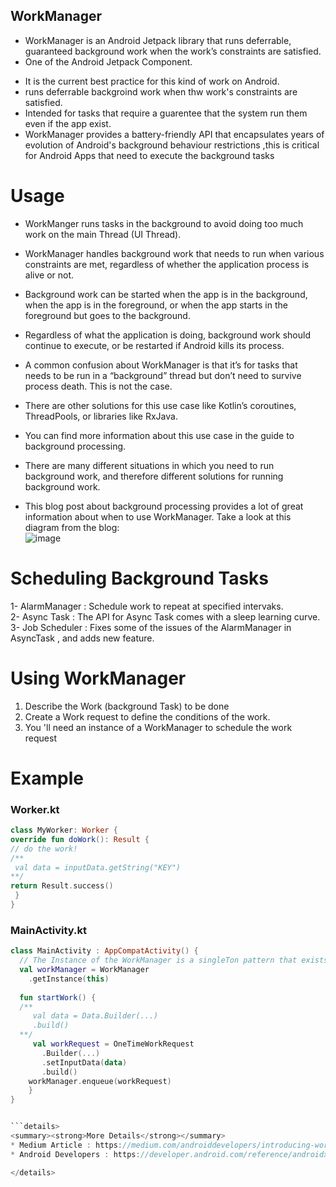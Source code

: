## WorkManager
- WorkManager is an Android Jetpack library that runs deferrable, guaranteed background work when the work’s constraints are satisfied. 
- One of the Android Jetpack Component.
 * It is the current best practice for this kind of work on Android.
 * runs deferrable backgroind work when thw work's constraints are satisfied.
 * Intended for tasks that require a guarentee that the system run them even if the app exist.
 * WorkManager provides a battery-friendly API that encapsulates years of evolution of Android's background behaviour restrictions ,this is critical for Android Apps        that need  to execute the background tasks

# Usage
* WorkManger runs tasks in the background to avoid doing too much work on the main Thread (UI Thread).
* WorkManager handles background work that needs to run when various constraints are met, regardless of whether the application process is alive or not. 
* Background work can be started when the app is in the background, when the app is in the foreground, or when the app starts in the foreground but goes to the background. 
* Regardless of what the application is doing, background work should continue to execute, or be restarted if Android kills its process.

* A common confusion about WorkManager is that it’s for tasks that needs to be run in a “background” thread but don’t need to survive process death. This is not the case. 
* There are other solutions for this use case like Kotlin’s coroutines, ThreadPools, or libraries like RxJava. 
* You can find more information about this use case in the guide to background processing.

* There are many different situations in which you need to run background work, and therefore different solutions for running background work. 
* This blog post about background processing provides a lot of great information about when to use WorkManager. Take a look at this diagram from the blog:<br>
![image](https://user-images.githubusercontent.com/73541296/221368673-e0e820fa-1d18-4075-a3db-33396e650405.png)

# Scheduling Background Tasks

1- AlarmManager : Schedule work to repeat at specified intervaks.<br>
2- Async Task : The API for Async Task comes with a sleep learning curve.<br>
3- Job Scheduler : Fixes some of the issues of the AlarmManager in AsyncTask , and adds  new feature.<br>

# Using WorkManager
<ol>
  <li>Describe the Work (background Task) to be done</li>
  
  <li>Create a Work request to define the conditions of the work.</li>
  
  <li>You 'll need an instance of a WorkManager to schedule the work request</li>
 </ol>
 
 # Example
 ### Worker.kt
 
 ```kt
class MyWorker: Worker {
override fun doWork(): Result {
// do the work!
/**
  val data = inputData.getString("KEY")
**/
return Result.success()
  }
}  
 ```
### MainActivity.kt
```kt
class MainActivity : AppCompatActivity() {
  // The Instance of the WorkManager is a singleTon pattern that exists for the Life Cycle of the App.
  val workManager = WorkManager
    .getInstance(this)
    
  fun startWork() {
  /**
     val data = Data.Builder(...)
     .build()
  **/   
     val workRequest = OneTimeWorkRequest
       .Builder(...)
       .setInputData(data)
       .build()
    workManager.enqueue(workRequest)
    }
}


```details>
<summary><strong>More Details</strong></summary>
* Medium Article : https://medium.com/androiddevelopers/introducing-workmanager-2083bcfc4712
* Android Developers : https://developer.android.com/reference/androidx/work/WorkManager

</details>

